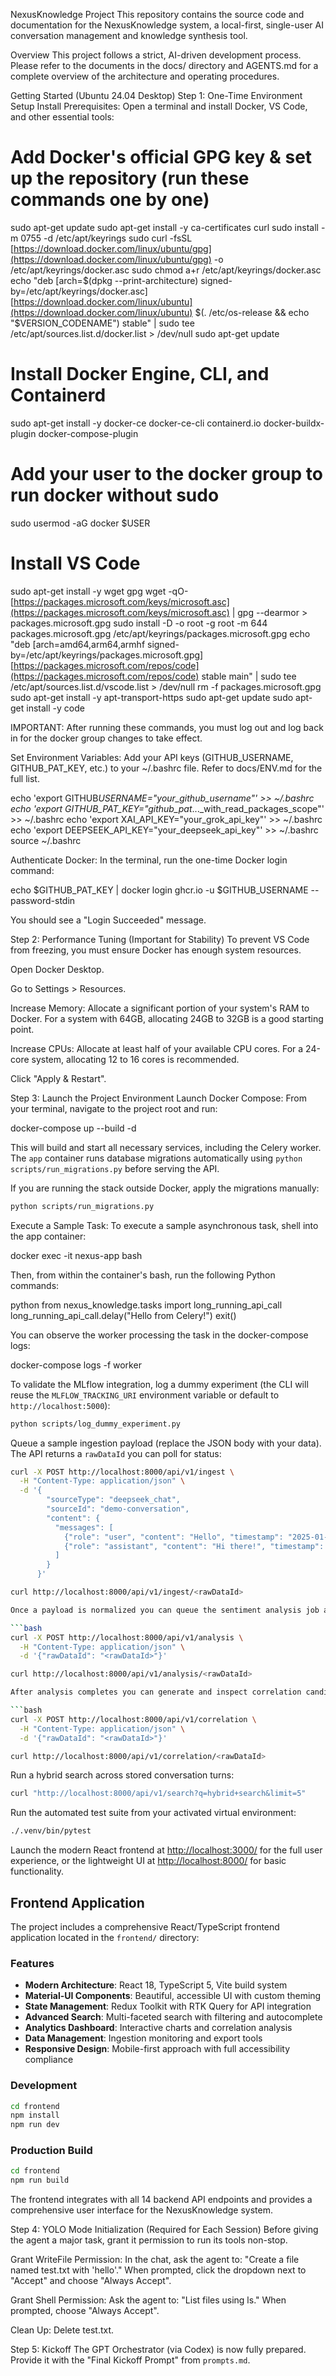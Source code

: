 NexusKnowledge Project
This repository contains the source code and documentation for the NexusKnowledge system, a local-first, single-user AI conversation management and knowledge synthesis tool.

Overview
This project follows a strict, AI-driven development process. Please refer to the documents in the docs/ directory and AGENTS.md for a complete overview of the architecture and operating procedures.

Getting Started (Ubuntu 24.04 Desktop)
Step 1: One-Time Environment Setup
Install Prerequisites: Open a terminal and install Docker, VS Code, and other essential tools:

# Add Docker's official GPG key & set up the repository (run these commands one by one)

sudo apt-get update
sudo apt-get install -y ca-certificates curl
sudo install -m 0755 -d /etc/apt/keyrings
sudo curl -fsSL [https://download.docker.com/linux/ubuntu/gpg](https://download.docker.com/linux/ubuntu/gpg) -o /etc/apt/keyrings/docker.asc
sudo chmod a+r /etc/apt/keyrings/docker.asc
echo "deb [arch=$(dpkg --print-architecture) signed-by=/etc/apt/keyrings/docker.asc] [https://download.docker.com/linux/ubuntu](https://download.docker.com/linux/ubuntu) $(. /etc/os-release && echo "$VERSION_CODENAME") stable" | sudo tee /etc/apt/sources.list.d/docker.list > /dev/null
sudo apt-get update

# Install Docker Engine, CLI, and Containerd

sudo apt-get install -y docker-ce docker-ce-cli containerd.io docker-buildx-plugin docker-compose-plugin

# Add your user to the docker group to run docker without sudo

sudo usermod -aG docker $USER

# Install VS Code

sudo apt-get install -y wget gpg
wget -qO- [https://packages.microsoft.com/keys/microsoft.asc](https://packages.microsoft.com/keys/microsoft.asc) | gpg --dearmor > packages.microsoft.gpg
sudo install -D -o root -g root -m 644 packages.microsoft.gpg /etc/apt/keyrings/packages.microsoft.gpg
echo "deb [arch=amd64,arm64,armhf signed-by=/etc/apt/keyrings/packages.microsoft.gpg] [https://packages.microsoft.com/repos/code](https://packages.microsoft.com/repos/code) stable main" | sudo tee /etc/apt/sources.list.d/vscode.list > /dev/null
rm -f packages.microsoft.gpg
sudo apt-get install -y apt-transport-https
sudo apt-get update
sudo apt-get install -y code

IMPORTANT: After running these commands, you must log out and log back in for the docker group changes to take effect.

Set Environment Variables: Add your API keys (GITHUB_USERNAME, GITHUB_PAT_KEY, etc.) to your ~/.bashrc file. Refer to docs/ENV.md for the full list.

echo 'export GITHUB*USERNAME="your_github_username"' >> ~/.bashrc
echo 'export GITHUB_PAT_KEY="github_pat*...\_with_read_packages_scope"' >> ~/.bashrc
echo 'export XAI_API_KEY="your_grok_api_key"' >> ~/.bashrc
echo 'export DEEPSEEK_API_KEY="your_deepseek_api_key"' >> ~/.bashrc
source ~/.bashrc

Authenticate Docker: In the terminal, run the one-time Docker login command:

echo $GITHUB_PAT_KEY | docker login ghcr.io -u $GITHUB_USERNAME --password-stdin

You should see a "Login Succeeded" message.

Step 2: Performance Tuning (Important for Stability)
To prevent VS Code from freezing, you must ensure Docker has enough system resources.

Open Docker Desktop.

Go to Settings > Resources.

Increase Memory: Allocate a significant portion of your system's RAM to Docker. For a system with 64GB, allocating 24GB to 32GB is a good starting point.

Increase CPUs: Allocate at least half of your available CPU cores. For a 24-core system, allocating 12 to 16 cores is recommended.

Click "Apply & Restart".

Step 3: Launch the Project Environment
Launch Docker Compose: From your terminal, navigate to the project root and run:

docker-compose up --build -d

This will build and start all necessary services, including the Celery worker. The `app` container runs database migrations automatically using `python scripts/run_migrations.py` before serving the API.

If you are running the stack outside Docker, apply the migrations manually:

```bash
python scripts/run_migrations.py
```

Execute a Sample Task: To execute a sample asynchronous task, shell into the app container:

docker exec -it nexus-app bash

Then, from within the container's bash, run the following Python commands:

python
from nexus_knowledge.tasks import long_running_api_call
long_running_api_call.delay("Hello from Celery!")
exit()

You can observe the worker processing the task in the docker-compose logs:

docker-compose logs -f worker

To validate the MLflow integration, log a dummy experiment (the CLI will reuse the `MLFLOW_TRACKING_URI` environment variable or default to `http://localhost:5000`):

```bash
python scripts/log_dummy_experiment.py
```

Queue a sample ingestion payload (replace the JSON body with your data). The API returns a `rawDataId` you can poll for status:

````bash
curl -X POST http://localhost:8000/api/v1/ingest \
  -H "Content-Type: application/json" \
  -d '{
        "sourceType": "deepseek_chat",
        "sourceId": "demo-conversation",
        "content": {
          "messages": [
            {"role": "user", "content": "Hello", "timestamp": "2025-01-01T00:00:00Z"},
            {"role": "assistant", "content": "Hi there!", "timestamp": "2025-01-01T00:00:05Z"}
          ]
        }
      }'

curl http://localhost:8000/api/v1/ingest/<rawDataId>

Once a payload is normalized you can queue the sentiment analysis job and check its status:

```bash
curl -X POST http://localhost:8000/api/v1/analysis \
  -H "Content-Type: application/json" \
  -d '{"rawDataId": "<rawDataId>"}'

curl http://localhost:8000/api/v1/analysis/<rawDataId>

After analysis completes you can generate and inspect correlation candidates:

```bash
curl -X POST http://localhost:8000/api/v1/correlation \
  -H "Content-Type: application/json" \
  -d '{"rawDataId": "<rawDataId>"}'

curl http://localhost:8000/api/v1/correlation/<rawDataId>
````

Run a hybrid search across stored conversation turns:

```bash
curl "http://localhost:8000/api/v1/search?q=hybrid+search&limit=5"
```

Run the automated test suite from your activated virtual environment:

```bash
./.venv/bin/pytest
```

Launch the modern React frontend at <http://localhost:3000/> for the full user experience, or the lightweight UI at <http://localhost:8000/> for basic functionality.

## Frontend Application

The project includes a comprehensive React/TypeScript frontend application located in the `frontend/` directory:

### Features

- **Modern Architecture**: React 18, TypeScript 5, Vite build system
- **Material-UI Components**: Beautiful, accessible UI with custom theming
- **State Management**: Redux Toolkit with RTK Query for API integration
- **Advanced Search**: Multi-faceted search with filtering and autocomplete
- **Analytics Dashboard**: Interactive charts and correlation analysis
- **Data Management**: Ingestion monitoring and export tools
- **Responsive Design**: Mobile-first approach with full accessibility compliance

### Development

```bash
cd frontend
npm install
npm run dev
```

### Production Build

```bash
cd frontend
npm run build
```

The frontend integrates with all 14 backend API endpoints and provides a comprehensive user interface for the NexusKnowledge system.

Step 4: YOLO Mode Initialization (Required for Each Session)
Before giving the agent a major task, grant it permission to run its tools non-stop.

Grant WriteFile Permission: In the chat, ask the agent to: "Create a file named test.txt with 'hello'." When prompted, click the dropdown next to "Accept" and choose "Always Accept".

Grant Shell Permission: Ask the agent to: "List files using ls." When prompted, choose "Always Accept".

Clean Up: Delete test.txt.

Step 5: Kickoff
The GPT Orchestrator (via Codex) is now fully prepared. Provide it with the "Final Kickoff Prompt" from `prompts.md`.
